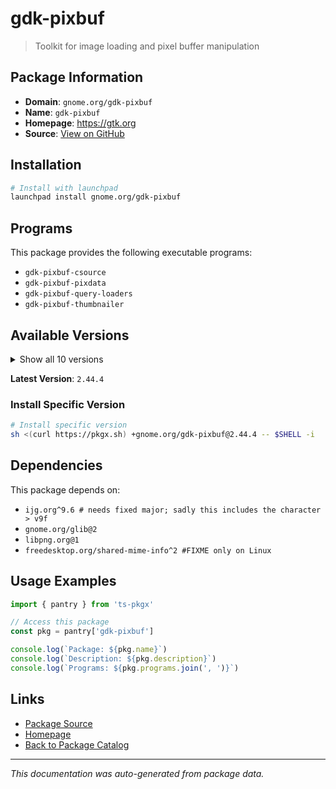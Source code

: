 # gdk-pixbuf

> Toolkit for image loading and pixel buffer manipulation

## Package Information

- **Domain**: `gnome.org/gdk-pixbuf`
- **Name**: `gdk-pixbuf`
- **Homepage**: https://gtk.org
- **Source**: [View on GitHub](https://github.com/pkgxdev/pantry/tree/main/projects/gnome.org/gdk-pixbuf/package.yml)

## Installation

```bash
# Install with launchpad
launchpad install gnome.org/gdk-pixbuf
```

## Programs

This package provides the following executable programs:

- `gdk-pixbuf-csource`
- `gdk-pixbuf-pixdata`
- `gdk-pixbuf-query-loaders`
- `gdk-pixbuf-thumbnailer`

## Available Versions

<details>
<summary>Show all 10 versions</summary>

- `2.44.4`, `2.44.3`, `2.44.2`, `2.44.1`, `2.44.0`
- `2.43.5`, `2.43.3`, `2.43.2`, `2.42.9`, `2.42.8`

</details>

**Latest Version**: `2.44.4`

### Install Specific Version

```bash
# Install specific version
sh <(curl https://pkgx.sh) +gnome.org/gdk-pixbuf@2.44.4 -- $SHELL -i
```

## Dependencies

This package depends on:

- `ijg.org^9.6 # needs fixed major; sadly this includes the character > v9f`
- `gnome.org/glib@2`
- `libpng.org@1`
- `freedesktop.org/shared-mime-info^2 #FIXME only on Linux`

## Usage Examples

```typescript
import { pantry } from 'ts-pkgx'

// Access this package
const pkg = pantry['gdk-pixbuf']

console.log(`Package: ${pkg.name}`)
console.log(`Description: ${pkg.description}`)
console.log(`Programs: ${pkg.programs.join(', ')}`)
```

## Links

- [Package Source](https://github.com/pkgxdev/pantry/tree/main/projects/gnome.org/gdk-pixbuf/package.yml)
- [Homepage](https://gtk.org)
- [Back to Package Catalog](../../../package-catalog.md)

---

*This documentation was auto-generated from package data.*
